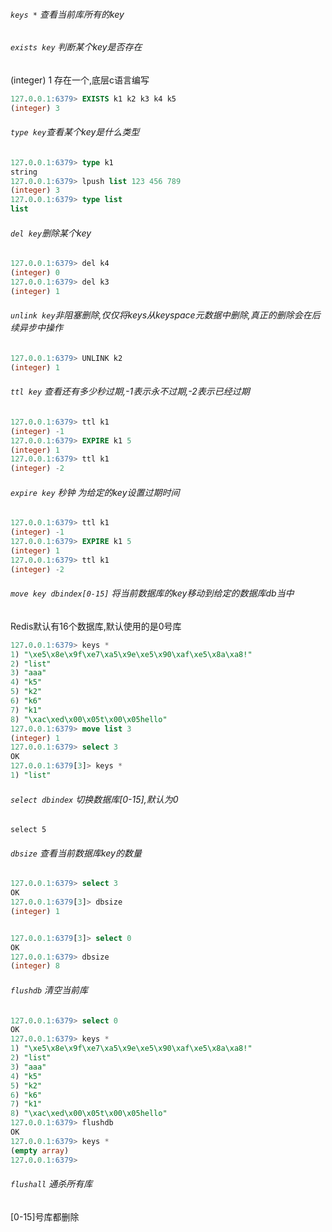 ###### `keys *` 查看当前库所有的key
###### `exists key` 判断某个key是否存在
(integer) 1 存在一个,底层c语言编写
```sql
127.0.0.1:6379> EXISTS k1 k2 k3 k4 k5
(integer) 3
```

###### `type key`查看某个key是什么类型
```sql
127.0.0.1:6379> type k1
string
127.0.0.1:6379> lpush list 123 456 789
(integer) 3
127.0.0.1:6379> type list
list
```

###### `del key`删除某个key
```sql
127.0.0.1:6379> del k4
(integer) 0
127.0.0.1:6379> del k3
(integer) 1
```
###### `unlink key`非阻塞删除,仅仅将keys从keyspace元数据中删除,真正的删除会在后续异步中操作
```sql
127.0.0.1:6379> UNLINK k2
(integer) 1
```
###### `ttl key` 查看还有多少秒过期,-1表示永不过期,-2表示已经过期
```sql
127.0.0.1:6379> ttl k1
(integer) -1
127.0.0.1:6379> EXPIRE k1 5
(integer) 1
127.0.0.1:6379> ttl k1
(integer) -2
```
###### `expire key` 秒钟 为给定的key设置过期时间
```sql
127.0.0.1:6379> ttl k1
(integer) -1
127.0.0.1:6379> EXPIRE k1 5
(integer) 1
127.0.0.1:6379> ttl k1
(integer) -2
```
###### `move key dbindex[0-15]` 将当前数据库的key移动到给定的数据库db当中
Redis默认有16个数据库,默认使用的是0号库
```sql
127.0.0.1:6379> keys *
1) "\xe5\x8e\x9f\xe7\xa5\x9e\xe5\x90\xaf\xe5\x8a\xa8!"
2) "list"
3) "aaa"
4) "k5"
5) "k2"
6) "k6"
7) "k1"
8) "\xac\xed\x00\x05t\x00\x05hello"
127.0.0.1:6379> move list 3
(integer) 1
127.0.0.1:6379> select 3
OK
127.0.0.1:6379[3]> keys *
1) "list"
```
###### `select dbindex` 切换数据库[0-15],默认为0
`select 5`
###### `dbsize` 查看当前数据库key的数量
```sql
127.0.0.1:6379> select 3
OK
127.0.0.1:6379[3]> dbsize
(integer) 1


127.0.0.1:6379[3]> select 0
OK
127.0.0.1:6379> dbsize
(integer) 8
```
###### `flushdb` 清空当前库
```sql
127.0.0.1:6379> select 0
OK
127.0.0.1:6379> keys *
1) "\xe5\x8e\x9f\xe7\xa5\x9e\xe5\x90\xaf\xe5\x8a\xa8!"
2) "list"
3) "aaa"
4) "k5"
5) "k2"
6) "k6"
7) "k1"
8) "\xac\xed\x00\x05t\x00\x05hello"
127.0.0.1:6379> flushdb
OK
127.0.0.1:6379> keys *
(empty array)
127.0.0.1:6379> 
```
###### `flushall` 通杀所有库
[0-15]号库都删除